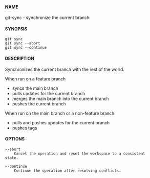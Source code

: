 #### NAME

git-sync - synchronize the current branch

#### SYNOPSIS

```
git sync
git sync --abort
git sync --continue
```

#### DESCRIPTION

Synchronizes the current branch with the rest of the world.

When run on a feature branch
* syncs the main branch
* pulls updates for the current branch
* merges the main branch into the current branch
* pushes the current branch

When run on the main branch or a non-feature branch
* pulls and pushes updates for the current branch
* pushes tags

#### OPTIONS

```
--abort
    Cancel the operation and reset the workspace to a consistent state.

--continue
    Continue the operation after resolving conflicts.
```

